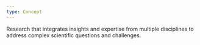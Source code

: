 ```yaml
---
type: Concept
---
```


Research that integrates insights and expertise from multiple disciplines to address complex scientific questions and challenges.